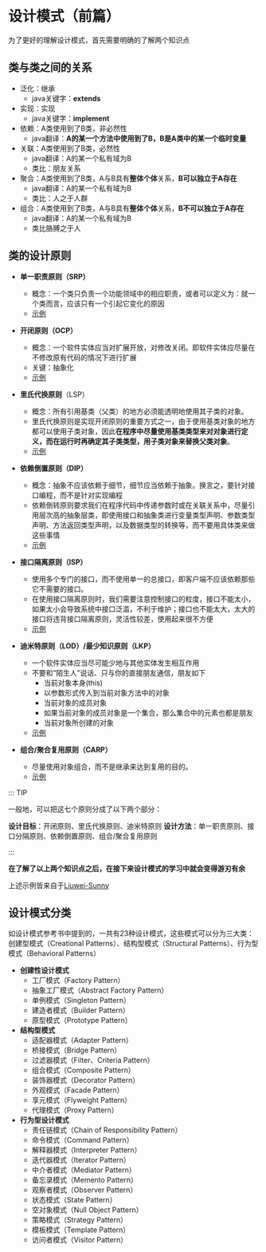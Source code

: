 # 设计模式（前篇）

为了更好的理解设计模式，首先需要明确的了解两个知识点

## 类与类之间的关系

- 泛化：继承
  - java关键字：**extends**
- 实现：实现
  - java关键字：**implement**
- 依赖：A类使用到了B类，非必然性
  - java翻译：**A的某一个方法中使用到了B，B是A类中的某一个临时变量**
- 关联：A类使用到了B类，必然性
  - java翻译：A的某一个私有域为B
  - 类比：朋友关系
- 聚合：A类使用到了B类，A与B具有**整体个体**关系，**B可以独立于A存在**
  - java翻译：A的某一个私有域为B
  - 类比：人之于人群
- 组合：A类使用到了B类，A与B具有**整体个体**关系，**B不可以独立于A存在**
  - java翻译：A的某一个私有域为B
  - 类比胳膊之于人

## 类的设计原则

- **单一职责原则（SRP）**
  - 概念：一个类只负责一个功能领域中的相应职责，或者可以定义为：就一个类而言，应该只有一个引起它变化的原因
  - [示例](https://blog.csdn.net/lovelion/article/details/7536542)
- **开闭原则（OCP）**
  - 概念：一个软件实体应当对扩展开放，对修改关闭。即软件实体应尽量在不修改原有代码的情况下进行扩展
  - 关键：抽象化
  - [示例](https://blog.csdn.net/lovelion/article/details/7537584)
- **里氏代换原则**（LSP）
  - 概念：所有引用基类（父类）的地方必须能透明地使用其子类的对象。
  - 里氏代换原则是实现开闭原则的重要方式之一，由于使用基类对象的地方都可以使用子类对象，因此**在程序中尽量使用基类类型来对对象进行定义，而在运行时再确定其子类类型，用子类对象来替换父类对象**。
  - [示例](https://blog.csdn.net/LoveLion/article/details/7540445)
- **依赖倒置原则（DIP）**
  - 概念：抽象不应该依赖于细节，细节应当依赖于抽象。换言之，要针对接口编程，而不是针对实现编程
  -  依赖倒转原则要求我们在程序代码中传递参数时或在关联关系中，尽量引用层次高的抽象层类，即使用接口和抽象类进行变量类型声明、参数类型声明、方法返回类型声明，以及数据类型的转换等，而不要用具体类来做这些事情
  - [示例](https://blog.csdn.net/LoveLion/article/details/7562783)
- **接口隔离原则（ISP）**
  - 使用多个专门的接口，而不使用单一的总接口，即客户端不应该依赖那些它不需要的接口。
  -  在使用接口隔离原则时，我们需要注意控制接口的粒度，接口不能太小，如果太小会导致系统中接口泛滥，不利于维护；接口也不能太大，太大的接口将违背接口隔离原则，灵活性较差，使用起来很不方便
  - [示例](https://blog.csdn.net/LoveLion/article/details/7562842)
- **迪米特原则（LOD）/最少知识原则（LKP）**
  - 一个软件实体应当尽可能少地与其他实体发生相互作用
  - 不要和“陌生人”说话、只与你的直接朋友通信，朋友如下
    - 当前对象本身(this)
    - 以参数形式传入到当前对象方法中的对象
    - 当前对象的成员对象
    - 如果当前对象的成员对象是一个集合，那么集合中的元素也都是朋友
    - 当前对象所创建的对象
  - [示例](https://blog.csdn.net/LoveLion/article/details/7562783)

- **组合/聚合复用原则（CARP）**
  - 尽量使用对象组合，而不是继承来达到复用的目的。
  - [示例](https://blog.csdn.net/LoveLion/article/details/7563441)

::: TIP

一般地，可以把这七个原则分成了以下两个部分：

**设计目标**：开闭原则、里氏代换原则、迪米特原则
**设计方法**：单一职责原则、接口分隔原则、依赖倒置原则、组合/聚合复用原则

::: 

**在了解了以上两个知识点之后，在接下来设计模式的学习中就会变得游刃有余**

上述示例皆来自于[Liuwei-Sunny](https://me.csdn.net/LoveLion)

## 设计模式分类

如设计模式参考书中提到的，一共有23种设计模式，这些模式可以分为三大类：创建型模式（Creational Patterns）、结构型模式（Structural Patterns）、行为型模式（Behavioral Patterns）

- **创建性设计模式**
  - 工厂模式（Factory Pattern）
  - 抽象工厂模式（Abstract Factory Pattern）
  - 单例模式（Singleton Pattern）
  - 建造者模式（Builder Pattern）
  - 原型模式（Prototype Pattern）
- **结构型模式**
  - 适配器模式（Adapter Pattern）
  - 桥接模式（Bridge Pattern）
  - 过滤器模式（Filter、Criteria Pattern）
  - 组合模式（Composite Pattern）
  - 装饰器模式（Decorator Pattern）
  - 外观模式（Facade Pattern）
  - 享元模式（Flyweight Pattern）
  - 代理模式（Proxy Pattern）
- **行为型设计模式**
  - 责任链模式（Chain of Responsibility Pattern）
  - 命令模式（Command Pattern）
  - 解释器模式（Interpreter Pattern）
  - 迭代器模式（Iterator Pattern）
  - 中介者模式（Mediator Pattern）
  - 备忘录模式（Memento Pattern）
  - 观察者模式（Observer Pattern）
  - 状态模式（State Pattern）
  - 空对象模式（Null Object Pattern）
  - 策略模式（Strategy Pattern）
  - 模板模式（Template Pattern）
  - 访问者模式（Visitor Pattern）



